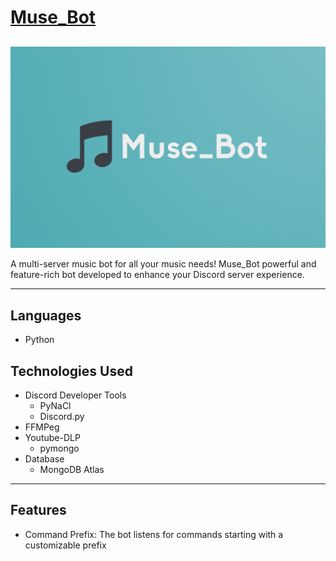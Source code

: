 # <u> Muse_Bot </u>
##

![Bot Logo](ReadMe/Logo.png)

A multi-server music bot for all your music needs!
Muse_Bot powerful and feature-rich bot developed to 
enhance your Discord server experience. 

---

## Languages
- Python

## Technologies Used

- Discord Developer Tools
  - PyNaCl
  - Discord.py
- FFMPeg
- Youtube-DLP
  - pymongo
- Database
  - MongoDB Atlas
 
---
## Features

- Command Prefix: The bot listens for commands starting with a customizable prefix


